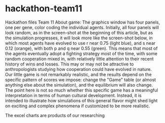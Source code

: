 # hackathon-team11
Hackathon files Team 11
About game:
The graphics window has four panels, one per gene, color coding the individual agents. Initially, all four panels will look random, as in the screen-shot at the beginning of this article, but as the simulation progresses, it will look more like the screen-shot below, in which most agents have evolved to use r near 0.75 (light blue), and s near 0.12 (orange), with both p and q near 0.55 (green). This means that most of the agents eventually adopt a fighting strategy most of the time, with some random cooperation mixed in, with relatively little attention to their recent history of wins and losses.
This may or may not be attractive to anthropologists studying how cooperation could have evolved in nature. Our little game is not remarkably realistic, and the results depend on the specific pattern of scores we impose: change the "Game" table (or almost anything else about the simulation), and the equilibrium will also change. The point here is not so much whether this specific game has a meaningful interpretation in terms of human cultural development. Instead, it is intended to illustrate how simulations of this general flavor might shed light on exciting and complex phenomena if customized to be more realistic.

The excel charts are products of our researching
